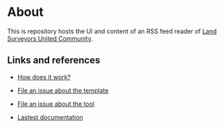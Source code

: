 # About

This is repository hosts the UI and content of an RSS feed reader of [Land Surveyors United Community](https://landsurveyorsunited.com).

## Links and references

- [How does it work?](https://github.com/osmoscraft/osmosfeed#osmosfeed)

- [File an issue about the template](https://github.com/osmoscraft/osmosfeed-template)

- [File an issue about the tool](https://github.com/osmoscraft/osmosfeed)

- [Lastest documentation](https://github.com/osmoscraft/osmosfeed)
